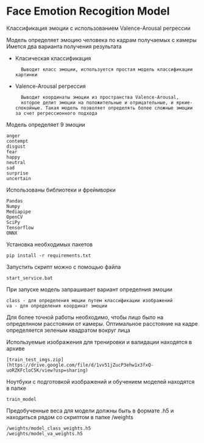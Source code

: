 # Face Emotion Recogition Model

Классификация эмоции с использованием Valence-Arousal регрессии

Модель определяет эмоцию человека по кадрам получаемых с камеры
Имется два варианта получения результата

- Класическая классификация

        Выводит класс эмоции, используется простая модель классификации картинки

- Valence-Arousal регрессия

        Выводит координаты эмоции из пространства Valence-Arousal, 
        которое делит эмоции на положительные и отрицательные, и яркие-спокойные. Такая модель позволяет определять более сложные эмоции за счет регрессионного подхода

Модель определяет 9 эмоции

    anger
    contempt
    disgust
    fear
    happy
    neutral
    sad
    surprise
    uncertain

Использованы библиотеки и фреймворки

    Pandas
    Numpy
    Mediapipe
    OpenCV
    SciPy
    Tensorflow
    ONNX

Установка необходимых пакетов

    pip install -r requirements.txt

Запустить скрипт можно с помощью файла

    start_service.bat

При запуске модель запрашивает вариант определния эмоции

    class - для определения моции путем классификации изображений
    va - для определения координат эмоции

Для более точной работы необходимо, чтобы лицо было на определнном расстоянии от камеры. Оптимальное расстояние на кадре определяется зеленым квадратом вокруг лица

Используемые изображения для тренировки и валидации находятся в архиве

    [train_test_imgs.zip](https://drive.google.com/file/d/1vv51jZucP3ehw1x3fxQ-uoRZKFcloC5K/view?usp=sharing)

Ноутбуки с подготовкой изображений и обучением моделей находятся в папке

    train_model

Предобученные веса для модели должны быть в формате .h5 и находиться рядом со скриптом в папке /weights

    /weights/model_class_weights.h5
    /weights/model_va_weights.h5
